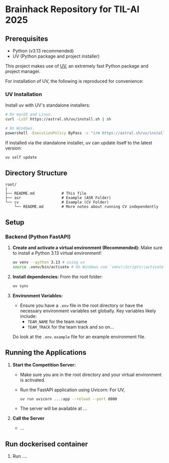 # Brainhack Repository for TIL-AI 2025

## Prerequisites

*   Python (v3.13 recommended)
*   UV (Python package and project installer)

This project makes use of [UV](https://github.com/astral-sh/uv), an extremely fast Python package and project manager.

For installation of UV, the following is reproduced for convenience:

### UV Installation

Install uv with UV's standalone installers:

```bash
# On macOS and Linux.
curl -LsSf https://astral.sh/uv/install.sh | sh

# On Windows.
powershell -ExecutionPolicy ByPass -c "irm https://astral.sh/uv/install.ps1 | iex"
```

If installed via the standalone installer, uv can update itself to the latest version:
```bash
uv self update
```

## Directory Structure

```
root/
|
├── README.md            # This file
├── asr                  # Example (ASR Folder)
└── cv                   # Example (CV Folder)
    └── README.md        # More notes about running CV independently
```

## Setup

### Backend (Python FastAPI)

1.  **Create and activate a virtual environment (Recommended):**
    Make sure to install a Python 3.13 virtual environment!
    ```bash
    uv venv --python 3.13 # using uv
    source .venv/bin/activate # On Windows use `venv\\Scripts\\activate`
    ```

2.  **Install dependencies:**
    From the root folder:
    ```bash
    uv sync
    ```

3.  **Environment Variables:**
    *   Ensure you have a `.env` file in the root directory or have the necessary environment variables set globally. Key variables likely include:
        *   `TEAM_NAME` for the team name
        *   `TEAM_TRACK` for the team track
        and so on...

    Do look at the `.env.example` file for an example environment file. 

## Running the Applications

1.  **Start the Competition Server:**
    *   Make sure you are in the root directory and your virtual environment is activated.
    *   Run the FastAPI application using Uvicorn:
        For UV,

        ```bash
        uv run uvicorn ...:app --reload --port 8000
        ```
    *   The server will be available at ...

2.  **Call the Server**
    * ...

## Run dockerised container

1. Run ....
